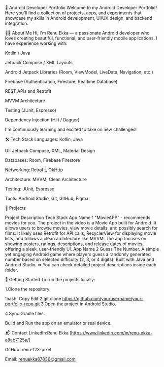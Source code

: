 📱 Android Developer Portfolio
Welcome to my Android Developer Portfolio!
Here you'll find a collection of projects, apps, and experiments that showcase my skills in Android development, UI/UX design, and backend integration.

👩‍💻 About Me
Hi, I'm Renu Ekka — a passionate Android developer who loves creating beautiful, functional, and user-friendly mobile applications.
I have experience working with:

Kotlin / Java

Jetpack Compose / XML Layouts

Android Jetpack Libraries (Room, ViewModel, LiveData, Navigation, etc.)

Firebase (Authentication, Firestore, Realtime Database)

REST APIs and Retrofit

MVVM Architecture

Testing (JUnit, Espresso)

Dependency Injection (Hilt / Dagger)

I'm continuously learning and excited to take on new challenges!

🛠 Tech Stack
Languages: Kotlin, Java

UI: Jetpack Compose, XML, Material Design

Databases: Room, Firebase Firestore

Networking: Retrofit, OkHttp

Architecture: MVVM, Clean Architecture

Testing: JUnit, Espresso

Tools: Android Studio, Git, GitHub, Figma

📂 Projects

Project	Description	Tech Stack
App Name 1	"MovieAPP" - recommends movies for you.	The project in the video is a Movie App built for Android.
It allows users to browse movies, view movie details, and possibly search for films. It likely uses Retrofit for
API calls, RecyclerView for displaying movie lists, and follows a clean architecture like MVVM. The app focuses 
on showing posters, ratings, descriptions, and release dates of movies, offering a sleek, user-friendly UI.
App Name 2	Guess The Number.	A simple yet engaging Android game where players guess a randomly generated number
based on selected difficulty (2, 3, or 4 digits). Built with Java and Android Studio.
➡ You can check detailed project descriptions inside each folder.

🚀 Getting Started
To run the projects locally:

1.Clone the repository:

'bash'
Copy
Edit
2.git clone https://github.com/yourusername/your-portfolio-repo.git
3.Open the project in Android Studio.

4.Sync Gradle files.

Build and Run the app on an emulator or real device.

📬 Contact
LinkedIn:Renu Ekka 
[https://www.linkedin.com/in/renu-ekka-a8ab7125a/]

GitHub: renu-123-pixel

Email: renuekka87836@gmail.com

